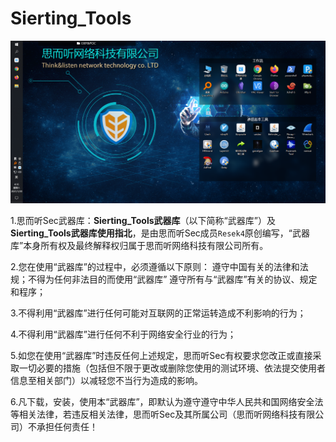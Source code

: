 # Sierting_Tools

![](./img/sierting_tools.png)

1.思而听Sec武器库：**Sierting_Tools武器库**（以下简称“武器库”）及**Sierting_Tools武器库使用指北**，是由思而听Sec成员`Resek4`原创编写，“武器库”本身所有权及最终解释权归属于思而听网络科技有限公司所有。 

2.您在使用“武器库”的过程中，必须遵循以下原则： 遵守中国有关的法律和法规；不得为任何非法目的而使用“武器库” 遵守所有与“武器库”有关的协议、规定和程序； 

3.不得利用“武器库”进行任何可能对互联网的正常运转造成不利影响的行为； 

4.不得利用“武器库”进行任何不利于网络安全行业的行为； 

5.如您在使用“武器库”时违反任何上述规定，思而听Sec有权要求您改正或直接采取一切必要的措施（包括但不限于更改或删除您使用的测试环境、依法提交使用者信息至相关部门）以减轻您不当行为造成的影响。 

6.凡下载，安装，使用本“武器库”，即默认为遵守遵守中华人民共和国网络安全法等相关法律，若违反相关法律，思而听Sec及其所属公司（思而听网络科技有限公司）不承担任何责任！